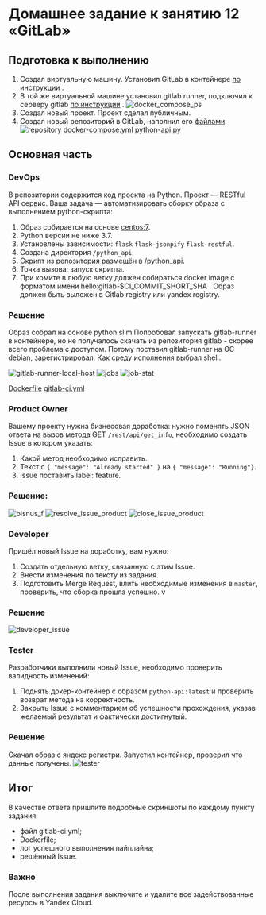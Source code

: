 # Домашнее задание к занятию 12 «GitLab»

## Подготовка к выполнению


1. Создал виртуальную машину. Установил GitLab в контейнере [по инструкции](https://docs.gitlab.com/ee/install/docker/installation.html ) .
2. В той же виртуальной машине установил gitlab runner, подключил к серверу gitlab  [по инструкции](https://docs.gitlab.com/runner/install/docker.html) .
![docker_compose_ps](./src/docker_compose_ps.png)
3. Создал новый проект. Проект сделал публичным.
4. Создал новый репозиторий в GitLab, наполнил его [файлами](../09-ci-06/).
![repository](./src/repository.png)
[docker-compose.yml](./docker-compose.yml)
[python-api.py](./python-api.py)


## Основная часть

### DevOps

В репозитории содержится код проекта на Python. Проект — RESTful API сервис. Ваша задача — автоматизировать сборку образа с выполнением python-скрипта:

1. Образ собирается на основе [centos:7](https://hub.docker.com/_/centos?tab=tags&page=1&ordering=last_updated).
2. Python версии не ниже 3.7.
3. Установлены зависимости: `flask` `flask-jsonpify` `flask-restful`.
4. Создана директория `/python_api`.
5. Скрипт из репозитория размещён в /python_api.
6. Точка вызова: запуск скрипта.
7. При комите в любую ветку должен собираться docker image с форматом имени hello:gitlab-$CI_COMMIT_SHORT_SHA . Образ должен быть выложен в Gitlab registry или yandex registry.

### Решение

Образ собрал на основе python:slim
Попробовал запускать gitlab-runner в контейнере, но не получалось скачать из репозитория gitlab - скорее всего проблема с доступом. Потому поставил gitlab-runner на ОС debian, зарегистрировал. Как среду исполнения выбрал shell.

![gitlab-runner-local-host](./src/gitlab-runner-local-host.png)
![jobs](./src/jobs.png)
![job-stat](./src/job-stat.png)


[Dockerfile](./Dockerfile)
[gitlab-ci.yml](./gitlab-ci.yml)

### Product Owner

Вашему проекту нужна бизнесовая доработка: нужно поменять JSON ответа на вызов метода GET `/rest/api/get_info`, необходимо создать Issue в котором указать:

1. Какой метод необходимо исправить.
2. Текст с `{ "message": "Already started" }` на `{ "message": "Running"}`.
3. Issue поставить label: feature.

### Решение: 

![bisnus_f](./src/bisnus_f.png)
![resolve_issue_product](./src/resolve_issue_product.png)
![close_issue_product](./src/close_issue_product.png)

### Developer

Пришёл новый Issue на доработку, вам нужно:

1. Создать отдельную ветку, связанную с этим Issue.
2. Внести изменения по тексту из задания.
3. Подготовить Merge Request, влить необходимые изменения в `master`, проверить, что сборка прошла успешно.
v
### Решение

![developer_issue](./src/developer_issue.png)


### Tester

Разработчики выполнили новый Issue, необходимо проверить валидность изменений:

1. Поднять докер-контейнер с образом `python-api:latest` и проверить возврат метода на корректность.
2. Закрыть Issue с комментарием об успешности прохождения, указав желаемый результат и фактически достигнутый.

### Решение

Скачал образ с яндекс регистри.
Запустил контейнер, проверил что данные получены.
![tester](./src/tester.png)

## Итог

В качестве ответа пришлите подробные скриншоты по каждому пункту задания:

- файл gitlab-ci.yml;
- Dockerfile; 
- лог успешного выполнения пайплайна;
- решённый Issue.

### Важно 
После выполнения задания выключите и удалите все задействованные ресурсы в Yandex Cloud.